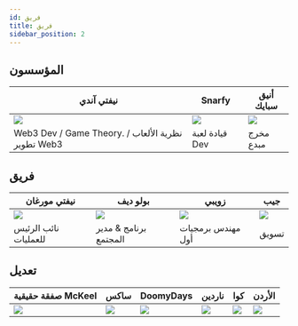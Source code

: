 ```yaml
---
id: فريق
title: فريق
sidebar_position: 2
---
```


## المؤسسون

| نيفتي آندي                                         | Snarfy               | أنيق سبايك               |
| -------------------------------------------------- | -------------------- | ------------------------ |
| ![](/img/NiftyAndy.png)                            | ![](/img/snarfy.png) | ![](/img/NiftySpike.png) |
| Web3 Dev / Game Theory. نظرية الألعاب / تطوير Web3 | قيادة لعبة Dev       | مخرج مبدع                |

## فريق

| نيفتي مورغان              | بولو ديف              | زويبي               | جيب                 |
| ------------------------- | --------------------- | ------------------- | ------------------- |
| ![](/img/NiftyMorgan.png) | ![](/img/bolo.png)    | ![](/img/zoiby.png) | ![](/img/jeppe.png) |
| نائب الرئيس للعمليات      | برنامج & مدير المجتمع | مهندس برمجيات أول   | تسويق               |

## تعديل

| صفقة حقيقية McKeel     | ساكس               | DoomyDays           | ناردين             | كوا               | الأردن               |
| ---------------------- | ------------------ | ------------------- | ------------------ | ----------------- | -------------------- |
| ![](/img/realdealmc.png) | ![](/img/sacx.png) | ![](/img/doomy.png) | ![](/img/nard.png) | ![](/img/koa.png) | ![](/img/jordan.png) |
